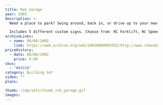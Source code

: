 ```yaml
---
title: Rok Garage
year: 2003
description: >-
  Need a place to park? Swing around, back in, or drive up to your new ROK Garage. It's big enough! Wider than your bumper & taller than any wheeled vehicle so it fits all ROK Vehicles. This garage includes sturdy beams & a high roof to cover your vehicle & protect it against the elements. Makes parking fast and easy. Build a ROK Garage for each of your Rokenbok Vehicles!

  Includes 5 different custom signs. Choose from: RC Forklift, RC Speedster, RC Sweeper, RC Skip Track or RC Dozer. A cool addition to your Rokenbok World!
archiveLinks:
  - name: 08/08/2003
    link: https://web.archive.org/web/20030808005552/http://www.rokenbok.com/catalog/pd_bs_garage.html
priceHistory:
  - date: 08/08/2003
    price: 9.99
skus:
  - "#04318"
category: Building Set
video: ""
plans:

thumb: /img/sets/thumb_rok_garage.gif
images:
---
```

